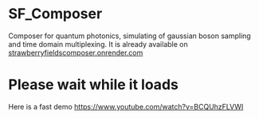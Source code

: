 # SF_Composer
Composer for quantum photonics, simulating of gaussian boson sampling and time domain multiplexing.
It is already available on [strawberryfieldscomposer.onrender.com](https://strawberryfieldscomposer.onrender.com/)
# Please wait while it loads
Here is a fast demo https://www.youtube.com/watch?v=BCQUhzFLVWI
